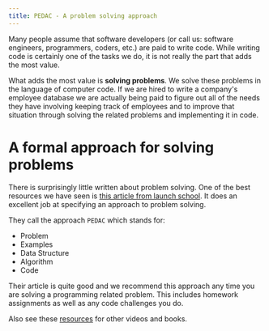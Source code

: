 ```yaml
---
title: PEDAC - A problem solving approach
---
```


Many people assume that software developers (or call us: software engineers,
programmers, coders, etc.) are paid to write code. While writing code is
certainly one of the tasks we do, it is not really the part that adds the most
value.

What adds the most value is **solving problems**. We solve these problems in the
language of computer code. If we are hired to write a company's employee
database we are actually being paid to figure out all of the needs they have
involving keeping track of employees and to improve that situation through
solving the related problems and implementing it in code.

# A formal approach for solving problems

There is surprisingly little written about problem solving. One of the best
resources we have seen is
[this article from launch school](https://medium.com/launch-school/solving-coding-problems-with-pedac-29141331f93f).
It does an excellent job at specifying an approach to problem solving.

They call the approach `PEDAC` which stands for:

- Problem
- Examples
- Data Structure
- Algorithm
- Code

Their article is quite good and we recommend this approach any time you are
solving a programming related problem. This includes homework assignments as
well as any code challenges you do.

Also see these [resources](../resources) for other videos and books.
